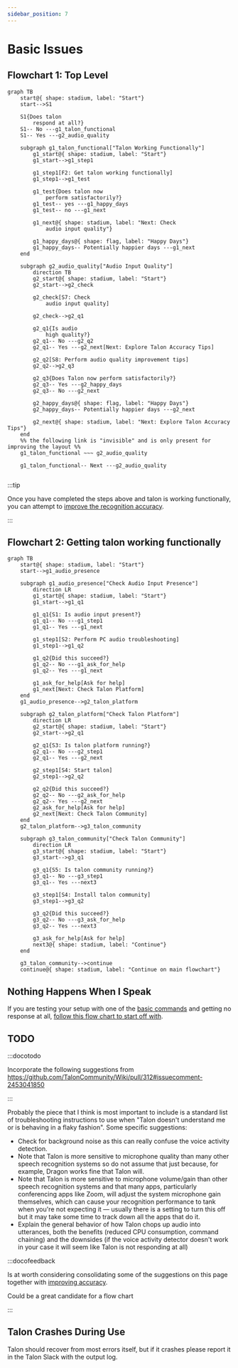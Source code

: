 ```yaml
---
sidebar_position: 7
---
```


# Basic Issues

## Flowchart 1: Top Level

```mermaid
graph TB
    start@{ shape: stadium, label: "Start"}
    start-->S1

    S1{Does talon 
        respond at all?}
    S1-- No ---g1_talon_functional
    S1-- Yes ---g2_audio_quality

    subgraph g1_talon_functional["Talon Working Functionally"]
        g1_start@{ shape: stadium, label: "Start"}
        g1_start-->g1_step1

        g1_step1[F2: Get talon working functionally]
        g1_step1-->g1_test

        g1_test{Does talon now 
            perform satisfactorily?}
        g1_test-- yes ---g1_happy_days
        g1_test-- no ---g1_next

        g1_next@{ shape: stadium, label: "Next: Check 
            audio input quality"}

        g1_happy_days@{ shape: flag, label: "Happy Days"}
        g1_happy_days-- Potentially happier days ---g1_next
    end

    subgraph g2_audio_quality["Audio Input Quality"]
        direction TB
        g2_start@{ shape: stadium, label: "Start"}
        g2_start-->g2_check

        g2_check[S7: Check 
            audio input quality]

        g2_check-->g2_q1

        g2_q1{Is audio 
            high quality?}
        g2_q1-- No ---g2_q2
        g2_q1-- Yes ---g2_next[Next: Explore Talon Accuracy Tips]

        g2_q2[S8: Perform audio quality improvement tips]
        g2_q2-->g2_q3

        g2_q3{Does Talon now perform satisfactorily?}
        g2_q3-- Yes ---g2_happy_days
        g2_q3-- No ---g2_next

        g2_happy_days@{ shape: flag, label: "Happy Days"}
        g2_happy_days-- Potentially happier days ---g2_next

        g2_next@{ shape: stadium, label: "Next: Explore Talon Accuracy Tips"}
    end
    %% the following link is "invisible" and is only present for improving the layout %%
    g1_talon_functional ~~~ g2_audio_quality

    g1_talon_functional-- Next ---g2_audio_quality


```

:::tip

Once you have completed the steps above and talon is working functionally, you can attempt to
[improve the recognition accuracy](/docs/Resource%20Hub/Speech%20Recognition/improving_recognition_accuracy.md).

:::

## Flowchart 2: Getting talon working functionally


```mermaid
graph TB
    start@{ shape: stadium, label: "Start"}
    start-->g1_audio_presence

    subgraph g1_audio_presence["Check Audio Input Presence"]
        direction LR
        g1_start@{ shape: stadium, label: "Start"}
        g1_start-->g1_q1

        g1_q1{S1: Is audio input present?}
        g1_q1-- No ---g1_step1
        g1_q1-- Yes ---g1_next

        g1_step1[S2: Perform PC audio troubleshooting]
        g1_step1-->g1_q2

        g1_q2{Did this succeed?}
        g1_q2-- No ---g1_ask_for_help
        g1_q2-- Yes ---g1_next

        g1_ask_for_help[Ask for help]
        g1_next[Next: Check Talon Platform]
    end
    g1_audio_presence-->g2_talon_platform

    subgraph g2_talon_platform["Check Talon Platform"]
        direction LR
        g2_start@{ shape: stadium, label: "Start"}
        g2_start-->g2_q1

        g2_q1{S3: Is talon platform running?}
        g2_q1-- No ---g2_step1
        g2_q1-- Yes ---g2_next

        g2_step1[S4: Start talon]
        g2_step1-->g2_q2

        g2_q2{Did this succeed?}
        g2_q2-- No ---g2_ask_for_help
        g2_q2-- Yes ---g2_next
        g2_ask_for_help[Ask for help]
        g2_next[Next: Check Talon Community]
    end
    g2_talon_platform-->g3_talon_community

    subgraph g3_talon_community["Check Talon Community"]
        direction LR
        g3_start@{ shape: stadium, label: "Start"}
        g3_start-->g3_q1

        g3_q1{S5: Is talon community running?}
        g3_q1-- No ---g3_step1
        g3_q1-- Yes ---next3

        g3_step1[S4: Install talon community]
        g3_step1-->g3_q2

        g3_q2{Did this succeed?}
        g3_q2-- No ---g3_ask_for_help
        g3_q2-- Yes ---next3

        g3_ask_for_help[Ask for help]
        next3@{ shape: stadium, label: "Continue"}
    end

    g3_talon_community-->continue
    continue@{ shape: stadium, label: "Continue on main flowchart"}
```

## Nothing Happens When I Speak

If you are testing your setup with one of the [basic commands](/docs/Basic%20Usage/basic_usage.md) and getting no response at all, [follow this flow chart to start off with](./nothing-happens-when-i-speak.md).

## TODO

:::docotodo

Incorporate the following suggestions from https://github.com/TalonCommunity/Wiki/pull/312#issuecomment-2453041850

:::

Probably the piece that I think is most important to include is a standard list of troubleshooting instructions to use when "Talon doesn't understand me or is behaving in a flaky fashion". Some specific suggestions:

- Check for background noise as this can really confuse the voice activity detection.
- Note that Talon is more sensitive to microphone quality than many other speech recognition systems so do not assume that just because, for example, Dragon works fine that Talon will.
- Note that Talon is more sensitive to microphone volume/gain than other speech recognition systems and that many apps, particularly conferencing apps like Zoom, will adjust the system microphone gain themselves, which can cause your recognition performance to tank when you're not expecting it — usually there is a setting to turn this off but it may take some time to track down all the apps that do it.
- Explain the general behavior of how Talon chops up audio into utterances, both the benefits (reduced CPU consumption, command chaining) and the downsides (if the voice activity detector doesn't work in your case it will seem like Talon is not responding at all)

:::docofeedback

Is at worth considering consolidating some of the suggestions on this page together with
[improving accuracy](/docs/Resource%20Hub/Speech%20Recognition/improving_recognition_accuracy.md).

Could be a great candidate for a flow chart

:::

## Talon Crashes During Use

Talon should recover from most errors itself, but if it crashes please report it in the Talon Slack with the output log.
